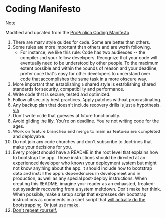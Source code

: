 # Coding Manifesto

> [!NOTE]
> Modified and updated from the [ProPublica Coding Manifesto](https://github.com/jamesduffy/guides/blob/5c15748198269e1e04e10f9275446f58735bf959/coding-manifesto.md)

1. There are many style guides for code. Some are better than others.
1. Some rules are more important than others and are worth following.
   - For instance, we like this rule: Code has two audiences -- the compiler and your fellow developers. Recognize that your code will eventually need to be understood by other people. To the maximum extent possible and within the bounds of reason and your deadline, prefer code that's easy for other developers to understand over code that accomplishes the same task in a more obscure way.
1. More important than establishing a shared style is establishing shared standards for security, compatibility and performance.
1. Write code that is secure, tested and optimized.
1. Follow all security best practices. Apply patches without procrastinating.
1. Any backup plan that doesn't include recovery drills is just a hypothesis. [via](http://shop.oreilly.com/product/9781565926424.do)
1. Don't write code that guesses at future functionality.
1. Avoid gilding the lily. You're on deadline. You're not writing code for the ages.
1. Work on feature branches and merge to main as features are completed and deployable.
1. Do not join any code churches and don't subscribe to doctrines that make your decisions for you.
1. Every project should have a README in the root level that explains how to bootstrap the app. Those instructions should be directed at an experienced developer who knows your deployment system but might not know anything about the app. It should include how to bootstrap data and install the app's dependencies in development and in production, as well as any special post-deploy instructions. When creating this README, imagine your reader as an exhausted, freaked-out sysadmin recovering from a system meltdown. Don't make her think. When possible, make a setup script that expresses dev bootstrap instructions as comments in a shell script that [will actually do the bootstrapping](http://robots.thoughtbot.com/post/41439635905/bin-setup). Or just [use make](http://bost.ocks.org/mike/make/).
1. [Don't repeat yourself.](Coding_Manifesto.md)
